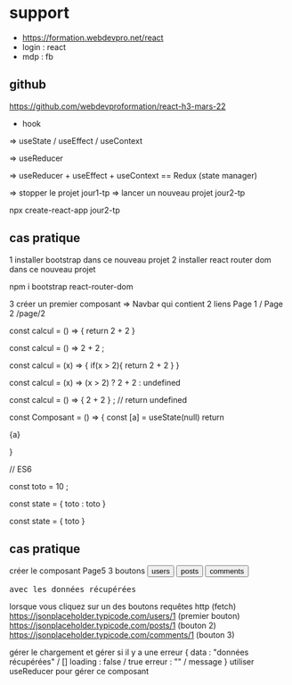 # support 

- https://formation.webdevpro.net/react
- login : react
- mdp : fb

## github

https://github.com/webdevproformation/react-h3-mars-22

- hook 

=> useState / useEffect / useContext 

=> useReducer 

=> useReducer + useEffect + useContext == Redux (state manager)

=> stopper le projet jour1-tp 
=> lancer un nouveau projet jour2-tp 

npx create-react-app jour2-tp

## cas pratique 

1 installer bootstrap dans ce nouveau projet 
2 installer react router dom dans ce nouveau projet

npm i bootstrap react-router-dom

3 créer un premier composant => Navbar 
qui contient 2 liens 
Page 1 /
Page 2 /page/2

const calcul = () => { 
    return 2 + 2
}

const calcul = () => 2 + 2 ;

const calcul = (x) => {
    if(x > 2){
        return 2 + 2
    }
}

const calcul = (x) => (x > 2) ? 2 + 2 : undefined 

const calcul = () => { 2 + 2 } ; // return undefined 

const Composant = () => {
    const [a] = useState(null)
    return <p>{a}</p>
}

// ES6 

const toto = 10 ;

const state = {
    toto : toto
}

const state = {
    toto
}

## cas pratique

créer le composant Page5 
3 boutons 
<button>users</button>
<button>posts</button>
<button>comments</button>
<pre>avec les données récupérées</pre>
lorsque vous cliquez sur un des boutons requêtes http (fetch)
https://jsonplaceholder.typicode.com/users/1 (premier bouton)
https://jsonplaceholder.typicode.com/posts/1 (bouton 2)
https://jsonplaceholder.typicode.com/comments/1 (bouton 3)

gérer le chargement et gérer si il y a une erreur 
{
    data : "données récupérées" / []
    loading : false / true
    erreur : "" / message 
}
utiliser useReducer pour gérer ce composant 

